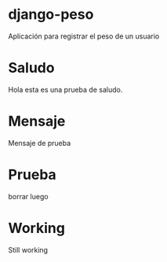 # django-peso
Aplicación para registrar el peso de un usuario

# Saludo
Hola esta es una prueba de saludo.

# Mensaje
Mensaje de prueba

# Prueba
borrar luego

# Working
Still working
